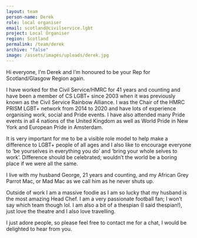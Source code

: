 ```yaml
---
layout: team
person-name: Derek
role: local organiser
email: scotland@civilservice.lgbt
project: Local Organiser
region: Scotland
permalink: /team/derek
archive: "false"
image: /assets/images/uploads/derek.jpg
---
```

Hi everyone, I’m Derek and I’m honoured to be your Rep for Scotland/Glasgow Region again.

I have worked for the Civil Service/HMRC for 41 years and counting and have been a member of CS LGBT+ since 2003 when it was previously known as the Civil Service Rainbow Alliance. I was the Chair of the HMRC PRISM LGBT+ network from 2014 to 2020 and have lots of experience organising work, social and Pride events. I have also attended many Pride events in all 4 nations of the United Kingdom as well as World Pride in New York and European Pride in Amsterdam.

It is very important for me to be a visible role model to help make a difference to LGBT+ people of all ages and I also like to encourage everyone to ‘be yourselves in everything you do’ and ‘bring your whole selves to work’. Difference should be celebrated; wouldn’t the world be a boring place if we were all the same.

I live with my husband George, 21 years and counting, and my African Grey Parrot Mac, or Mad Mac as we call him as he never shuts up.

Outside of work I am a massive foodie as I am so lucky that my husband is the most amazing Head Chef. I am a very passionate football fan; I won’t say which team though lol. I am also a bit of a thespian (I said thespian!), just love the theatre and I also love travelling.

I just adore people, so please feel free to contact me for a chat, I would be delighted to hear from you.
